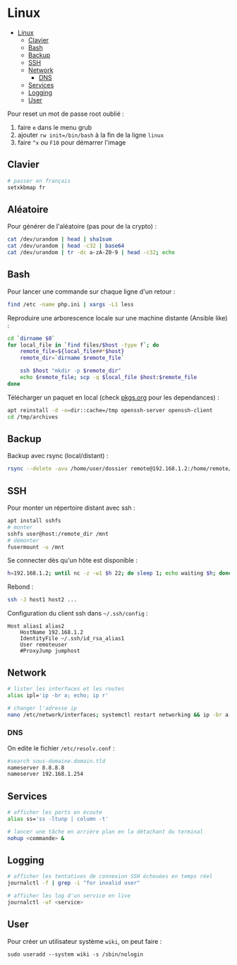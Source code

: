 # Linux

- [Linux](#linux)
  - [Clavier](#clavier)
  - [Bash](#bash)
  - [Backup](#backup)
  - [SSH](#ssh)
  - [Network](#network)
    - [DNS](#dns)
  - [Services](#services)
  - [Logging](#logging)
  - [User](#user)

Pour reset un mot de passe root oublié :
1. faire `e` dans le menu grub
2. ajouter `rw init=/bin/bash` à la fin de la ligne `linux`
3. faire `^x` ou `F10` pour démarrer l'image

## Clavier

```bash
# passer en français
setxkbmap fr
```

## Aléatoire

Pour générer de l'aléatoire (pas pour de la crypto) :
```bash
cat /dev/urandom | head | sha1sum
cat /dev/urandom | head -c32 | base64
cat /dev/urandom | tr -dc a-zA-Z0-9 | head -c32; echo
```

## Bash

Pour lancer une commande sur chaque ligne d'un retour :
```bash
find /etc -name php.ini | xargs -L1 less
```

Reproduire une arborescence locale sur une machine distante (Ansible like) :
```bash
cd `dirname $0`
for local_file in `find files/$host -type f`; do
    remote_file=${local_file##*$host}
    remote_dir=`dirname $remote_file`

    ssh $host "mkdir -p $remote_dir"
    echo $remote_file; scp -q $local_file $host:$remote_file
done
```

Télécharger un paquet en local (check [pkgs.org](https://pkgs.org) pour les dependances) :
```bash
apt reinstall -d -o=dir::cache=/tmp openssh-server openssh-client
cd /tmp/archives
```

## Backup

Backup avec rsync (local/distant) :
```bash
rsync --delete -avu /home/user/dossier remote@192.168.1.2:/home/remote/dossier
```

## SSH

Pour monter un répertoire distant avec ssh :
```bash
apt install sshfs
# monter
sshfs user@host:/remote_dir /mnt
# démonter
fusermount -u /mnt
```

Se connecter dès qu'un hôte est disponible :
```bash
h=192.168.1.2; until nc -z -w1 $h 22; do sleep 1; echo waiting $h; done; ssh $h
```

Rebond :
```bash
ssh -J host1 host2 ...
```

Configuration du client ssh dans `~/.ssh/config` :
```
Host alias1 alias2
    HostName 192.168.1.2
    IdentityFile ~/.ssh/id_rsa_alias1
    User remoteuser
    #ProxyJump jumphost
```

## Network

```bash
# lister les interfaces et les routes
alias ipl='ip -br a; echo; ip r'

# changer l'adresse ip
nano /etc/network/interfaces; systemctl restart networking && ip -br a; echo; ip r
```

### DNS

On edite le fichier `/etc/resolv.conf` :
```bash
#search sous-domaine.domain.tld
nameserver 8.8.8.8
nameserver 192.168.1.254
```

## Services

```bash
# afficher les ports en écoute
alias ss='ss -ltunp | column -t'

# lancer une tâche en arrière plan en la détachant du terminal
nohup <commande> &
```

## Logging

```bash
# afficher les tentatives de connexion SSH échouées en temps réel
journalctl -f | grep -i "for invalid user"

# afficher les log d'un service en live
journalctl -uf <service>
```

## User

Pour créer un utilisateur système `wiki`, on peut faire :
```
sudo useradd --system wiki -s /sbin/nologin
```
